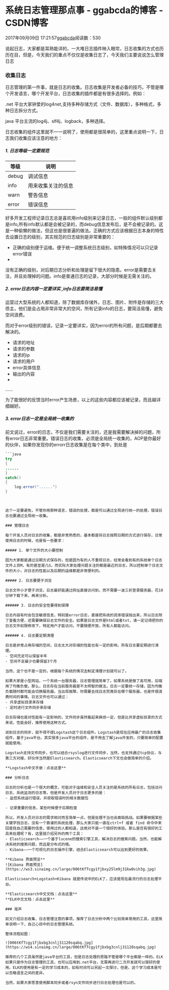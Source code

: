 # 系统日志管理那点事 - ggabcda的博客 - CSDN博客





2017年09月09日 17:21:57[ggabcda](https://me.csdn.net/ggabcda)阅读数：530








> 
说起日志，大家都是耳熟能详的，一大堆日志插件映入眼帘，日志收集的方式也历历在目，但是，今天我们的重点不仅仅是收集日志了，今天我们主要说说怎么管理日志


### 收集日志

日志管理的第一件事，就是日志的收集。日志收集是开发者必备的技巧，不管是哪个开发语言，哪个开发平台，日志收集的插件都是有很多选择的。例如：

.net 平台大家钟爱的log4net,支持多种存储方式（文件、数据库），多种格式，多种日志拆分方式。

java 平台主流的log4j、slf4j、logback，多种选择。

日志收集的组件这里就不一一说明了，使用都是很简单的，这里重点说明一下，日志我们收集应该注意的地方：

##### 1. 日志等级一定要规范
|等级|说明|
|----|----|
|debug|调试信息|
|info|用来收集关注的信息|
|warn|警告信息|
|error|错误信息|

好多开发工程师记录日志总是喜欢用info级别来记录日志，一般的组件默认级别都是info,所有info默认都是会被记录的，而debug信息发布后，是不会被记录的。这是一种偷懒的做法，但这也是很普遍的做法。正确的方式应该根据日志本身的特性去设置日志的级别，其实规范的日志级别是非常重要的：
- 正确的级别便于运维。便于统一调整系统日志级别，如特殊情况可以只记录error错误 
- 
没有正确的级别，对后期日志分析和处理是留下很大的隐患。error是需要去关注，并且处理掉的问题。info是普通日志的记录，大部分时候是无需关注的。

##### 2. error日志内容一定要详实 ,info日志要简洁易懂

运营过大型系统的人都知道，除了数据库存储外，日志、图片、附件是存储的三大债主，他们是会占用非常非常大的空间，所有记录info的日志，要简洁易懂，避免空间浪费。

而对于error级别的错误，记录一定要详实，因为error的所有问题，是后期都要去解决的。 
- 请求的地址 
- 请求的参数 
- 请求的ip 
- 请求的用户 
- error具体信息 
- 输出的内容 
- 
......


为了能很好的反馈当时error产生场景，以上的这些内容都应该被记录，而且越详细越好。

##### 3. error日志一定是全局统一收集的

前文说过，error的日志，不仅是我们需要关注的，还是我需要解决掉的问题，所有error日志非常重要。错误日志的收集，必须是全局统一收集的，AOP是你最好的伙伴，如果你发现你的errorr日志收集是在每个类中，到处是


```java
```java
try
{
......
}
catch()
{
    log.error("......")
}
```
```


这个一定要避免，不管你用那种语言，错误的处理，都是可以通过全局进行统一的处理，错误日志也要通过全局统一收集。

### 管理日志

每个开发人员对日志的收集，都是非常熟悉的，基本都是将日志按照日期的方式进行保存，日常使用日志的时候，也是有一些要求：

##### 1. 单个文件的大小要控制

因为大家都是通过日期方式保存的，但是因为有的人不重视日志，经常会看到有的系统单个日志文件上百M，有的甚至是几G，而实际大家处理问题关注的都是最近的日志，所以控制单个日志文件的大小，对日志的性能以及后期的运维都是非常便利的。

##### 2. 日志要便于浏览

日志文件小才便于浏览，日志最好能通过网址直接访问到，而不需要一波三折登录服务器，花10分钟下载下来，再来分析。

###### 3. 日志的安全性要得到保障

日志内容有时会包含敏感信息，特别是error日志，直接把系统的具体错误抛出来，所以日志除了查看方便，还需要确保日志文件的安全。如果是日志文件是html或者txt，请一定记得把你的日志文件权限修改下，特定用户才能访问，不要随便开放，所有人都能访问。

###### 4. 日志要定期清理

日志是非常占用存储的空间，日志太大对存储的性能也有一定的影响，所有日志要定期进行清理。
- 空间充足可以保留半年 
- 空间不足最少也要保留3个月 

当然，这个也不是一定的，根据每个系统的情况去制定清理计划就可以了。

如果大家是小型网站，一个系统一台服务器，日志管理就简单了。如果系统是做了高可用，后端用了均衡负载，那么，日志存在当前服务器是不太明智的做法，日志一定要统一存储，因为均衡负载随时都可能会切换服务器，当出现故障，你需要去找日志究竟存在哪个服务器，也是件很浪费时间的事情。日志文件也可以通过：
- 共享虚拟目录来存储 
- 定时进行文件同步来存储

日志存储也是对性能有一定影响的，文件同步虽然看起来麻烦一定，但是比共享虚拟目录的方式来说，性能会好，推荐使用这种方式。 

说到日志的同步，就不得不提Logstash这个日志组件。Logstash是现在应用最广的日志收集组件，基于java平台。其实很多java平台的组件，是不用去了解java开发的，只要简单的配置就能使用。

Logstash支持文件同步，也可以结合rsyslog进行文件同步，当然，也支持通过tcp协议，与第三方对接，好伙伴当然是Elasticsearch。Elasticsearch下文也会做简单的介绍。

**Logstash中文手册：点击这里**

### 分析日志

日志的分析也是一个很大的概念，可能对于运维和安全人员关注的是系统的所有日志，包括访问日志、系统监测的日志等，但是开发人员对于日志更多的是：
- 监控系统运行错误，并获取错误时的相关数据包

- 记录重要的信息，某些时候便于后期检查 

所以，开发人员对日志的需求相对而言简单一点，但是处理不当也会面临挑战。如果要根据某些关键字找日志，没有一个靠谱的系统处理，那么大家只能一直在ctrl+f 或者 find 命令中来回查找自己需要的信息，使用过的人都知道，这绝对不是一个很好的体验。那么是否有很好的工具来处理呢？有，这里就介绍另外的两个工具：
- Elasticsearch——一个基于lucene的搜索引擎工具，解决日志的搜索问题。当然，也能解决系统的搜索问题，而且是分布式的哦。 
- Kibana——一个可视化的日志操作引擎，结合Elasticsearch可以达到更好的效果。 

**Kibana 界面预览**
![Kibana 界面预览](https://ws3.sinaimg.cn/large/006tKfTcgy1fjbxy25lm9j31kw0vih3g.jpg)

Elasticsearch+Logstash+Kibana 就是传说中的ELK了，应该是现在最流行的日志处理平台。

**Elasticsearch中文文档：点击这里**
**ELK中文文档：点击这里**

### 尾声

前文介绍日志收集、日志管理注意的事项，推荐了日志分析中两个比较简单常用的工具，这里简单说明一下，自己心目中的日志管理系统。

整体流程如图：

![006tKfTcgy1fjbxbg3cnlj31120sqabq.jpg](https://ws4.sinaimg.cn/large/006tKfTcgy1fjbxbg3cnlj31120sqabq.jpg)

推荐的几个工具虽然是java平台的工具，但是日志处理的思路不管是哪个平台都是一样的。ELK如果只是作为日志管理的工具，也可以应用到.net平台，无需再进行二次开发就可以很好的使用。ELK的使用是有一定的学习成本的，如有时间可以另起一文探讨，但是，这个学习成本是可以忽略语言之间的差异。

当然，如果大家愿意使用脚本同步或者rsyn文件同步进行日志处理也是可以的。



